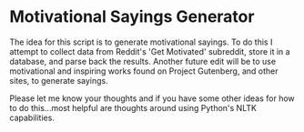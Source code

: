 Motivational Sayings Generator
===============================
The idea for this script is to generate motivational sayings.
To do this I attempt to collect data from Reddit's 'Get
Motivated' subreddit, store it in a database, and parse back the
results. Another future edit will be to use motivational and
inspiring works found on Project Gutenberg, and other sites, to
generate sayings. 

Please let me know your thoughts and if you have some other ideas for
how to do this...most helpful are thoughts around using Python's
NLTK capabilities. 
